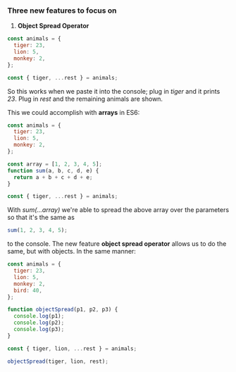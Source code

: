 ### Three new features to focus on

1. **Object Spread Operator**

```js
const animals = {
  tiger: 23,
  lion: 5,
  monkey: 2,
};

const { tiger, ...rest } = animals;
```

So this works when we paste it into the console; plug in _tiger_ and it prints _23_.
Plug in _rest_ and the remaining animals are shown.

This we could accomplish with **arrays** in ES6:

```js
const animals = {
  tiger: 23,
  lion: 5,
  monkey: 2,
};

const array = [1, 2, 3, 4, 5];
function sum(a, b, c, d, e) {
  return a + b + c + d + e;
}

const { tiger, ...rest } = animals;
```

With _sum(...array)_ we're able to spread the above array over the parameters so that it's the
same as

```js
sum(1, 2, 3, 4, 5);
```

to the console. The new feature **object spread operator** allows us to do the same, but with objects.
In the same manner:

```js
const animals = {
  tiger: 23,
  lion: 5,
  monkey: 2,
  bird: 40,
};

function objectSpread(p1, p2, p3) {
  console.log(p1);
  console.log(p2);
  console.log(p3);
}

const { tiger, lion, ...rest } = animals;

objectSpread(tiger, lion, rest);
```
